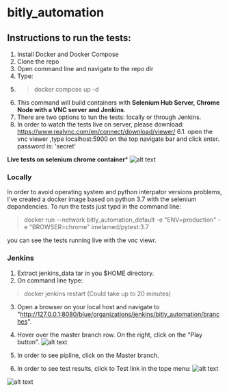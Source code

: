 # bitly_automation

## **Instructions to run the tests:**
1. Install Docker and Docker Compose
2. Clone the repo
3. Open command line and navigate to the repo dir
4. Type:
5.  >  docker compose up -d
6. This command will build containers with **Selenium Hub Server, Chrome Node with a VNC server and Jenkins**.
5. There are two options to tun the tests: locally or through Jenkins.
6. In order to watch the tests live on server, please download: https://www.realvnc.com/en/connect/download/viewer/
6.1. open the vnc viewer ,type localhost:5900 on the top navigate bar and click enter.
password is: 'secret'

**Live tests on selenium chrome container***
![alt text](https://i.imgur.com/oPIfgoT.png)


### **Locally**
In order to avoid operating system and python interpator versions problems, I've created a docker image based on python 3.7 with the selenium depandencies. To run the tests just typd in the command line:
> docker run --network bitly_automation_default -e "ENV=production" -e "BROWSER=chrome" imelamed/pytest:3.7

 you can see the tests running live with the vnc viewr.


### **Jenkins**
1. Extract jenkins_data tar in you $HOME directory.
2. On command line type:
> docker jenkins restart (Could take up to 20 minutes)
3. Open a browser on your local host and navigate to "http://127.0.0.1:8080/blue/organizations/jenkins/bitly_automation/branches".

4. Hover over the master branch row. On the right, click on the "Play button".
![alt text](https://imgur.com/laqLcI5.jpg)

5. In order to see pipline, click on the Master branch.

6. In order to see test results, click to Test link in the tope menu:
![alt text](https://imgur.com/lgwOwgs.jpg)

![alt text](https://imgur.com/JUSOoh1.jpg)
